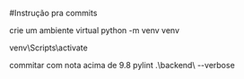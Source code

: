 #Instrução pra commits

crie um ambiente virtual
python -m venv venv

venv\Scripts\activate



commitar com nota acima de 9.8
pylint .\backend\ --verbose
